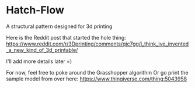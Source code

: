 # Hatch-Flow
A structural pattern designed for 3d printing

Here is the Reddit post that started the hole thing:
https://www.reddit.com/r/3Dprinting/comments/qic7gg/i_think_ive_invented_a_new_kind_of_3d_printable/

I'll add more details later =)

For now, feel free to poke around the Grasshopper algorithm
Or go print the sample model from over here:
https://www.thingiverse.com/thing:5043958
